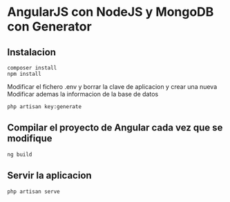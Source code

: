 # AngularJS con NodeJS y MongoDB con Generator
## Instalacion

```
composer install
npm install
```

Modificar el fichero .env y borrar la clave de aplicacion y crear una nueva
Modificar ademas la informacion de la base de datos
```
php artisan key:generate
```

## Compilar el proyecto de Angular cada vez que se modifique

```
ng build
```

## Servir la aplicacion

```
php artisan serve
```
